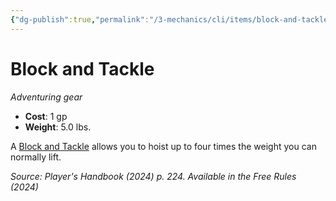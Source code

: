 ```yaml
---
{"dg-publish":true,"permalink":"/3-mechanics/cli/items/block-and-tackle-xphb/","tags":["ttrpg-cli/compendium/src/5e/xphb","ttrpg-cli/item/gear/","ttrpg-cli/item/rarity/none"],"noteIcon":""}
---
```


# Block and Tackle
*Adventuring gear*  


- **Cost**: 1 gp
- **Weight**: 5.0 lbs.

A [Block and Tackle](3-Mechanics/CLI/items/block-and-tackle-xphb.md) allows you to hoist up to four times the weight you can normally lift.

*Source: Player's Handbook (2024) p. 224. Available in the Free Rules (2024)*